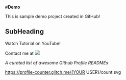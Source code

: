 #**Demo**

This is sample demo project created in GitHub!
## SubHeading
Watch Tutorial on YouTube!

Contact me at <a href="https://twitter.com/jayanth" ><img src="https://img.shields.io/twitter/follow/vivasaayifpc?style=social" /> </a>

<i>A curated list of awesome Github Profile READMEs</i>

https://profile-counter.glitch.me/{YOUR USER}/count.svg

